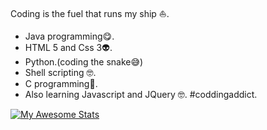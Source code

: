 Coding is the fuel that runs my ship :sailboat:.
- Java programming:yum:.
- HTML 5 and Css 3:alien:.
- Python.(coding the snake:sweat_smile:)
- Shell scripting	:nerd_face:.
- C programming:exploding_head:.
- Also learning Javascript and JQuery	:nerd_face:.
#coddingaddict.

[![My Awesome Stats](https://awesome-github-stats.azurewebsites.net/user-stats/kabingusam)](https://git.io/awesome-stats-card)
